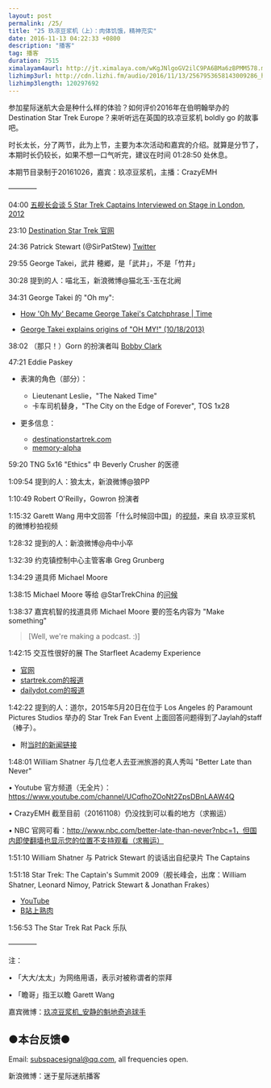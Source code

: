 ```yaml
---
layout: post
permalink: /25/
title: "25 玖凉豆浆机（上）：肉体饥饿，精神充实"
date: 2016-11-13 04:22:33 +0800
description: "播客"
tag: 播客 
duration: 7515
ximalayam4aurl: http://jt.ximalaya.com/wKgJNlgoGV2ilC9PA6BMa6zBPMM578.m4a?channel=rss&album_id=3135361&track_id=25022271&uid=6418191&jt=http://audio.xmcdn.com/group25/M02/3C/43/wKgJNlgoGV2ilC9PA6BMa6zBPMM578.m4a
lizhimp3url: http://cdn.lizhi.fm/audio/2016/11/13/2567953658143009286_hd.mp3
lizhimp3length: 120297692
---   
```


参加星际迷航大会是种什么样的体验？如何评价2016年在伯明翰举办的 Destination Star Trek Europe？来听听远在英国的玖凉豆浆机 boldly go 的故事吧。

时长太长，分了两节，此为上节，主要为本次活动和嘉宾的介绍。就算是分节了，本期时长仍较长，如果不想一口气听完，建议在时间 01:28:50 处休息。

本期节目录制于20161026，嘉宾：玖凉豆浆机，主播：CrazyEMH

————

04:00  [五舰长会谈 5 Star Trek Captains Interviewed on Stage in London, 2012](https://www.youtube.com/watch?v=wyuwNeenmwk)

23:10 [Destination Star Trek 官网](http://www.destinationstartrek.com/)

24:36 Patrick Stewart (@SirPatStew) [Twitter](https://twitter.com/SirPatStew)

29:55 George Takei，武井 穂郷，是「武井」，不是「竹井」

30:28 提到的人：喵北玉，新浪微博@猫北玉-玉在北阙

34:31 George Takei 的 &quot;Oh my&quot;:

* [How &#39;Oh My&#39; Became George Takei&#39;s Catchphrase \| Time](https://youtu.be/HZ9b4hStDps)

* [George Takei explains origins of &quot;OH MY!&quot; (10/18/2013)](https://youtu.be/DPkaWNxSlVs)

38:02 （那只！）Gorn 的扮演者叫 [Bobby Clark](http://www.destinationstartrek.com/guests/appearing/627-bobby-clark-2)

47:21 Eddie Paskey

* 表演的角色（部分）：
	* Lieutenant Leslie，&quot;The Naked Time&quot;
	* 卡车司机替身，&quot;The City on the Edge of Forever&quot;, TOS 1x28

* 更多信息：
	* [destinationstartrek.com](http://www.destinationstartrek.com/guests/appearing/618-eddie-paskey-2)
	* [memory-alpha](http://memory-alpha.wikia.com/wiki/Eddie_Paskey)

59:20 TNG 5x16 &quot;Ethics&quot; 中 Beverly Crusher 的医德

1:09:54 提到的人：狼太太，新浪微博@狼PP

1:10:49 Robert O&#39;Reilly，Gowron 扮演者

1:15:32 Garett Wang 用中文回答「什么时候回中国」的[视频](http://video.weibo.com/player/1034:d2e47d9ce4abc5829432566870ff56af/v.swf)，来自 玖凉豆浆机 的微博秒拍视频

1:28:32 提到的人：新浪微博@舟中小卒

1:32:39 约克镇控制中心主管客串 Greg Grunberg

1:34:29 道具师 Michael Moore

1:38:15 Michael Moore 等给 @StarTrekChina 的[问候](http://video.weibo.com/player/1034:c4a49a29e769f5f7a11c43ed9ddc7763/v.swf)


1:38:37 嘉宾机智的找道具师 Michael Moore 要的签名内容为 &quot;Make something&quot;

>[Well, we&#39;re making a podcast. :)]

1:42:15 交互性很好的展 The Starfleet Academy Experience

* [官网](http://starfleetacademytour.com/)
* [startrek.com的报道](http://www.startrek.com/article/coming-in-2016-the-starfleet-academy-experience)
* [dailydot.com的报道](http://www.dailydot.com/parsec/star-trek-starfleet-intrepid-museum/)

1:42:22 提到的人：道尔，2015年5月20日在位于 Los Angeles 的 Paramount Pictures Studios 举办的 Star Trek Fan Event 上面回答问题得到了Jaylah的staff（棒子）。

* 附[当时的新闻链接](http://thehypedgeek.com/a-day-at-the-star-trek-beyond-and-50th-anniversary-fan-event/)


1:48:01 William Shatner 与几位老人去亚洲旅游的真人秀叫 &quot;Better Late than Never&quot;

• Youtube 官方频道（无全片）：https://www.youtube.com/channel/UCqfhoZOoNt2ZpsDBnLAAW4Q

• CrazyEMH 截至目前（20161108）仍没找到可以看的地方（求搬运）

• NBC 官网可看：http://www.nbc.com/better-late-than-never?nbc=1，但国内即使翻墙也显示您的位置不支持观看（求搬运）

1:51:10 William Shatner 与 Patrick Stewart 的谈话出自纪录片 The Captains

1:51:18 Star Trek: The Captain&#39;s Summit 2009（舰长峰会，出席：William Shatner, Leonard Nimoy, Patrick Stewart &amp; Jonathan Frakes）
* [YouTube](https://www.youtube.com/watch?v=80rv2cSmmYg)
* [B站上熟肉](http://www.bilibili.com/video/av1241601/)

1:56:53 The Star Trek Rat Pack 乐队

————

注：

•  「大大/太太」为网络用语，表示对被称谓者的崇拜

•  「瞻哥」指王以瞻 Garett Wang

嘉宾微博：[玖凉豆浆机\_安静的魁地奇追球手](http://weibo.com/lunaliang1029)

## ●本台反馈●

Email: [subspacesignal@qq.com](mailto:subspacesignal@qq.com), all frequencies open.

新浪微博：迷于星际迷航播客